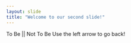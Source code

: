 ```yaml
---
layout: slide
title: "Welcome to our second slide!"
---
```

To Be || Not To Be
Use the left arrow to go back!